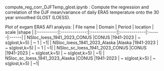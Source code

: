 compute_reg_corr_DJFTemp_glost.ipynb : Compute the regression and correlation of the DJF mean/variance of daily ERA5 temperature onto the 30 year smoothed GLOST (LOESS).

Plot of evgam ERA5 AFI analysis:
| File name  |    Domain      |  Period      |     location      |  scale |shape |
|:----------:|:-------------:|:-------------:|:-------------|:------|:------|
| NSloc_loess_1941_2023_CONUS   |CONUS  |1941-2023  |  ~ s(glost,k=5) | ~ 1 | ~1|
| NSloc_loess_1941_2023_Alaska  |Alaska  |1941-2023 |  ~ s(glost,k=5) | ~  1 | ~1|
| NSloc_sc_loess_1941_2023_CONUS   |CONUS  |1941-2023  |  ~ s(glost,k=5) | ~  s(glost,k=5) | ~1|
| NSloc_sc_loess_1941_2023_Alaska  |CONUS  |1941-2023  |  ~ s(glost,k=5) | ~  s(glost,k=5) | ~1|
 
